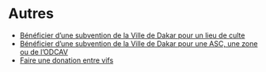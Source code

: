# Autres

* [Bénéficier d’une subvention de la Ville de Dakar pour un lieu de culte](beneficier-dune-subvention-de-la-ville-de-dakar-pour-un-lieu-de-culte.md)
* [Bénéficier d’une subvention de la Ville de Dakar pour une ASC, une zone ou de l’ODCAV](beneficier-dune-subvention-de-la-ville-de-dakar-pour-une-asc-une-zone-ou-de-lodcav.md)
* [Faire une donation entre vifs](faire-une-donation-entre-vifs.md)
